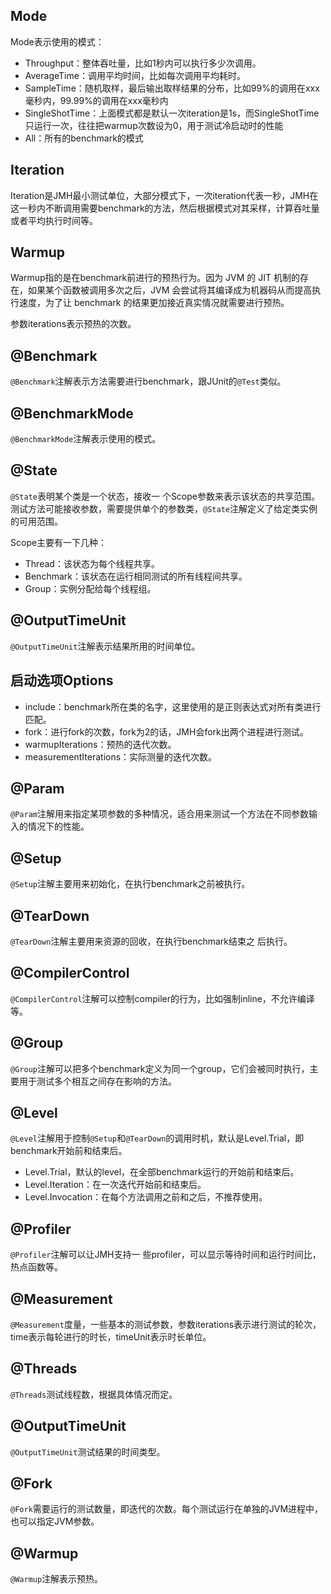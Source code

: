 ## Mode
Mode表示使用的模式：

- Throughput：整体吞吐量，比如1秒内可以执行多少次调用。
- AverageTime：调用平均时间，比如每次调用平均耗时。
- SampleTime：随机取样，最后输出取样结果的分布，比如99%的调用在xxx毫秒内，99.99%的调用在xxx毫秒内
- SingleShotTime：上面模式都是默认一次iteration是1s，而SingleShotTime只运行一次，往往把warmup次数设为0，用于测试冷启动时的性能
- All：所有的benchmark的模式

## Iteration
Iteration是JMH最小测试单位，大部分模式下，一次iteration代表一秒，JMH在这一秒内不断调用需要benchmark的方法，然后根据模式对其采样，计算吞吐量或者平均执行时间等。

## Warmup
Warmup指的是在benchmark前进行的预热行为。因为 JVM 的 JIT 机制的存在，如果某个函数被调用多次之后，JVM 会尝试将其编译成为机器码从而提高执行速度，为了让 benchmark 的结果更加接近真实情况就需要进行预热。

参数iterations表示预热的次数。
## @Benchmark
`@Benchmark`注解表示方法需要进行benchmark，跟JUnit的`@Test`类似。

## @BenchmarkMode
`@BenchmarkMode`注解表示使用的模式。

## @State
`@State`表明某个类是一个状态，接收一 个Scope参数来表示该状态的共享范围。测试方法可能接收参数，需要提供单个的参数类，`@State`注解定义了给定类实例的可用范围。

Scope主要有一下几种：

- Thread：该状态为每个线程共享。
- Benchmark：该状态在运行相同测试的所有线程间共享。
- Group：实例分配给每个线程组。

## @OutputTimeUnit
`@OutputTimeUnit`注解表示结果所用的时间单位。

## 启动选项Options

- include：benchmark所在类的名字，这里使用的是正则表达式对所有类进行匹配。
- fork：进行fork的次数，fork为2的话，JMH会fork出两个进程进行测试。
- warmupIterations：预热的迭代次数。
- measurementIterations：实际测量的迭代次数。

## @Param
`@Param`注解用来指定某项参数的多种情况，适合用来测试一个方法在不同参数输入的情况下的性能。

## @Setup
`@Setup`注解主要用来初始化，在执行benchmark之前被执行。 

## @TearDown
`@TearDown`注解主要用来资源的回收，在执行benchmark结束之 后执行。

## @CompilerControl
`@CompilerControl`注解可以控制compiler的行为，比如强制inline，不允许编译等。

## @Group
`@Group`注解可以把多个benchmark定义为同一个group，它们会被同时执行，主要用于测试多个相互之间存在影响的方法。

## @Level
`@Level`注解用于控制`@Setup`和`@TearDown`的调用时机，默认是Level.Trial，即benchmark开始前和结束后。

- Level.Trial，默认的level，在全部benchmark运行的开始前和结束后。
- Level.Iteration：在一次迭代开始前和结束后。
- Level.Invocation：在每个方法调用之前和之后，不推荐使用。

## @Profiler
`@Profiler`注解可以让JMH支持一 些profiler，可以显示等待时间和运行时间比，热点函数等。

## @Measurement
`@Measurement`度量，一些基本的测试参数，参数iterations表示进行测试的轮次，time表示每轮进行的时长，timeUnit表示时长单位。

## @Threads
`@Threads`测试线程数，根据具体情况而定。

## @OutputTimeUnit
`@OutputTimeUnit`测试结果的时间类型。

## @Fork
`@Fork`需要运行的测试数量，即迭代的次数。每个测试运行在单独的JVM进程中，也可以指定JVM参数。

## @Warmup

`@Warmup`注解表示预热。
